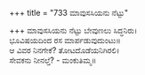 +++
title = "733 ಮಾವುಸಸಿಯನು ನೆಟ್ಟು"

+++
ಮಾವುಸಸಿಯನು ನೆಟ್ಟು ಬೇವುಣಲು ಸಿದ್ಧನಿರು।  
ಭೂವಿಷಯದಿಂದ ರಸ ಮಾರ್ಪಡುವುದುಂಟು॥  
ಆ ವಿವರ ನಿನಗೇಕೆ? ತೋಟದೊಡೆಯನಿಗಿರಲಿ।  
ಸೇವಕನು ನೀನಲ್ತೆ? - ಮಂಕುತಿಮ್ಮ॥  
